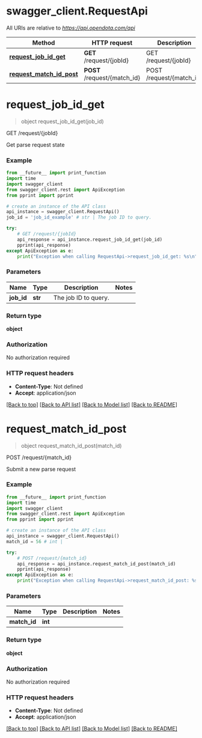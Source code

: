 # swagger_client.RequestApi

All URIs are relative to *https://api.opendota.com/api*

Method | HTTP request | Description
------------- | ------------- | -------------
[**request_job_id_get**](RequestApi.md#request_job_id_get) | **GET** /request/{jobId} | GET /request/{jobId}
[**request_match_id_post**](RequestApi.md#request_match_id_post) | **POST** /request/{match_id} | POST /request/{match_id}


# **request_job_id_get**
> object request_job_id_get(job_id)

GET /request/{jobId}

Get parse request state

### Example 
```python
from __future__ import print_function
import time
import swagger_client
from swagger_client.rest import ApiException
from pprint import pprint

# create an instance of the API class
api_instance = swagger_client.RequestApi()
job_id = 'job_id_example' # str | The job ID to query.

try: 
    # GET /request/{jobId}
    api_response = api_instance.request_job_id_get(job_id)
    pprint(api_response)
except ApiException as e:
    print("Exception when calling RequestApi->request_job_id_get: %s\n" % e)
```

### Parameters

Name | Type | Description  | Notes
------------- | ------------- | ------------- | -------------
 **job_id** | **str**| The job ID to query. | 

### Return type

**object**

### Authorization

No authorization required

### HTTP request headers

 - **Content-Type**: Not defined
 - **Accept**: application/json

[[Back to top]](#) [[Back to API list]](../README.md#documentation-for-api-endpoints) [[Back to Model list]](../README.md#documentation-for-models) [[Back to README]](../README.md)

# **request_match_id_post**
> object request_match_id_post(match_id)

POST /request/{match_id}

Submit a new parse request

### Example 
```python
from __future__ import print_function
import time
import swagger_client
from swagger_client.rest import ApiException
from pprint import pprint

# create an instance of the API class
api_instance = swagger_client.RequestApi()
match_id = 56 # int | 

try: 
    # POST /request/{match_id}
    api_response = api_instance.request_match_id_post(match_id)
    pprint(api_response)
except ApiException as e:
    print("Exception when calling RequestApi->request_match_id_post: %s\n" % e)
```

### Parameters

Name | Type | Description  | Notes
------------- | ------------- | ------------- | -------------
 **match_id** | **int**|  | 

### Return type

**object**

### Authorization

No authorization required

### HTTP request headers

 - **Content-Type**: Not defined
 - **Accept**: application/json

[[Back to top]](#) [[Back to API list]](../README.md#documentation-for-api-endpoints) [[Back to Model list]](../README.md#documentation-for-models) [[Back to README]](../README.md)

